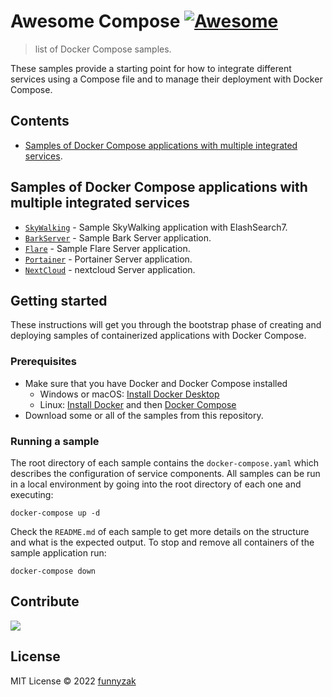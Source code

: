 # Awesome Compose [![Awesome](https://awesome.re/badge.svg)](https://awesome.re)

> list of Docker Compose samples.

These samples provide a starting point for how to integrate different services using a Compose file and to manage their deployment with Docker Compose.

<!--lint disable awesome-toc-->
## Contents

- [Samples of Docker Compose applications with multiple integrated services](#samples-of-docker-compose-applications-with-multiple-integrated-services).

## Samples of Docker Compose applications with multiple integrated services

- [`SkyWalking`](https://github.com/funnyzak/awesome-compose/tree/master/skywalking-es) - Sample SkyWalking application
with ElashSearch7.
- [`BarkServer`](https://github.com/funnyzak/awesome-compose/tree/master/bark) - Sample Bark Server application.
- [`Flare`](https://github.com/funnyzak/awesome-compose/tree/master/flare) - Sample Flare Server application.
- [`Portainer`](https://github.com/funnyzak/awesome-compose/tree/master/portainer) - Portainer Server application.
- [`NextCloud`](https://github.com/funnyzak/awesome-compose/tree/master/nextcloud) - nextcloud Server application.

<!--lint disable awesome-toc-->


<!--lint disable awesome-toc-->
## Getting started

These instructions will get you through the bootstrap phase of creating and
deploying samples of containerized applications with Docker Compose.

### Prerequisites

- Make sure that you have Docker and Docker Compose installed
  - Windows or macOS:
    [Install Docker Desktop](https://www.docker.com/get-started)
  - Linux: [Install Docker](https://www.docker.com/get-started) and then
    [Docker Compose](https://github.com/docker/compose)
- Download some or all of the samples from this repository.

### Running a sample

The root directory of each sample contains the `docker-compose.yaml` which
describes the configuration of service components. All samples can be run in
a local environment by going into the root directory of each one and executing:

```console
docker-compose up -d
```

Check the `README.md` of each sample to get more details on the structure and
what is the expected output.
To stop and remove all containers of the sample application run:

```console
docker-compose down
```
<!--lint disable awesome-toc-->

## Contribute

<a href="https://github.com/funnyzak/awesome-compose/graphs/contributors">
  <img src="https://contrib.rocks/image?repo=funnyzak/awesome-compose" />
</a>



## License

MIT License © 2022 [funnyzak](https://github.com/funnyzak)
